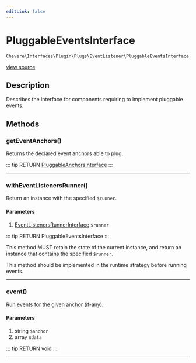 ```yaml
---
editLink: false
---
```


# PluggableEventsInterface

`Chevere\Interfaces\Plugin\Plugs\EventListener\PluggableEventsInterface`

[view source](https://github.com/chevere/chevere/blob/master/interfaces/Plugin/Plugs/EventListener/PluggableEventsInterface.php)

## Description

Describes the interface for components requiring to implement pluggable events.

## Methods

### getEventAnchors()

Returns the declared event anchors able to plug.

::: tip RETURN
[PluggableAnchorsInterface](../../PluggableAnchorsInterface.md)
:::

---

### withEventListenersRunner()

Return an instance with the specified `$runner`.

#### Parameters

1. [EventListenersRunnerInterface](./EventListenersRunnerInterface.md) `$runner`

::: tip RETURN
PluggableEventsInterface
:::

This method MUST retain the state of the current instance, and return
an instance that contains the specified `$runner`.

This method should be implemented in the runtime strategy before running events.

---

### event()

Run events for the given anchor (if-any).

#### Parameters

1. string `$anchor`
2. array `$data`

::: tip RETURN
void
:::

---

